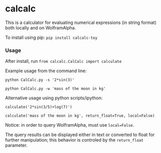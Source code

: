 # calcalc
This is a calculator for evaluating numerical expressions (in string format) both locally and on WolframAlpha. 

To install using pip: `pip install calcalc-toy`

### Usage 

After install, run
`from calcalc.CalCalc import calculate`

Example usage from the command line: 

`python CalCalc.py -s '2*sin(3)'`

`python CalCalc.py -w 'mass of the moon in kg'`

Alternative usage using python scripts/ipython:

`calculate('2*sin(3/5)+log(7)')`

`calculate('mass of the moon in kg', return_float=True, local=False)`

Notice: in order to query WolframAlpha, must use `local=False`. 

The query results can be displayed either in text or converted to float for further manipulation; this behavior is controled by the `return_float` parameter.  
